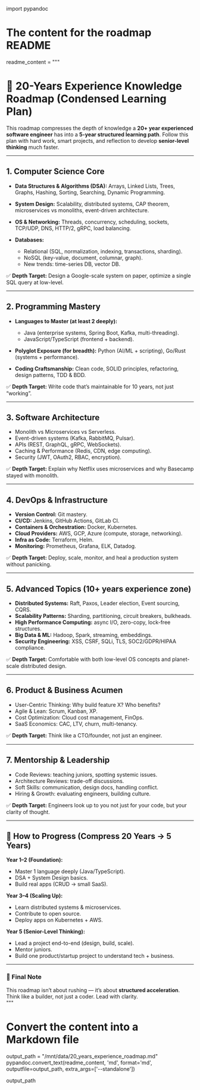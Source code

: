 import pypandoc

# The content for the roadmap README
readme_content = """
# 🚀 20-Years Experience Knowledge Roadmap (Condensed Learning Plan)

This roadmap compresses the depth of knowledge a **20+ year experienced software engineer** has into a **5-year structured learning path**. 
Follow this plan with hard work, smart projects, and reflection to develop **senior-level thinking** much faster.

---

## 1. Computer Science Core

- **Data Structures & Algorithms (DSA):**
  Arrays, Linked Lists, Trees, Graphs, Hashing, Sorting, Searching, Dynamic Programming.

- **System Design:**
  Scalability, distributed systems, CAP theorem, microservices vs monoliths, event-driven architecture.

- **OS & Networking:**
  Threads, concurrency, scheduling, sockets, TCP/UDP, DNS, HTTP/2, gRPC, load balancing.

- **Databases:**
  - Relational (SQL, normalization, indexing, transactions, sharding).
  - NoSQL (key-value, document, columnar, graph).
  - New trends: time-series DB, vector DB.

✅ **Depth Target:** Design a Google-scale system on paper, optimize a single SQL query at low-level.

---

## 2. Programming Mastery

- **Languages to Master (at least 2 deeply):**
  - Java (enterprise systems, Spring Boot, Kafka, multi-threading).
  - JavaScript/TypeScript (frontend + backend).

- **Polyglot Exposure (for breadth):**
  Python (AI/ML + scripting), Go/Rust (systems + performance).

- **Coding Craftsmanship:**
  Clean code, SOLID principles, refactoring, design patterns, TDD & BDD.

✅ **Depth Target:** Write code that’s maintainable for 10 years, not just “working”.

---

## 3. Software Architecture

- Monolith vs Microservices vs Serverless.
- Event-driven systems (Kafka, RabbitMQ, Pulsar).
- APIs (REST, GraphQL, gRPC, WebSockets).
- Caching & Performance (Redis, CDN, edge computing).
- Security (JWT, OAuth2, RBAC, encryption).

✅ **Depth Target:** Explain why Netflix uses microservices and why Basecamp stayed with monolith.

---

## 4. DevOps & Infrastructure

- **Version Control:** Git mastery.
- **CI/CD:** Jenkins, GitHub Actions, GitLab CI.
- **Containers & Orchestration:** Docker, Kubernetes.
- **Cloud Providers:** AWS, GCP, Azure (compute, storage, networking).
- **Infra as Code:** Terraform, Helm.
- **Monitoring:** Prometheus, Grafana, ELK, Datadog.

✅ **Depth Target:** Deploy, scale, monitor, and heal a production system without panicking.

---

## 5. Advanced Topics (10+ years experience zone)

- **Distributed Systems:** Raft, Paxos, Leader election, Event sourcing, CQRS.
- **Scalability Patterns:** Sharding, partitioning, circuit breakers, bulkheads.
- **High Performance Computing:** async I/O, zero-copy, lock-free structures.
- **Big Data & ML:** Hadoop, Spark, streaming, embeddings.
- **Security Engineering:** XSS, CSRF, SQLi, TLS, SOC2/GDPR/HIPAA compliance.

✅ **Depth Target:** Comfortable with both low-level OS concepts and planet-scale distributed design.

---

## 6. Product & Business Acumen

- User-Centric Thinking: Why build feature X? Who benefits?
- Agile & Lean: Scrum, Kanban, XP.
- Cost Optimization: Cloud cost management, FinOps.
- SaaS Economics: CAC, LTV, churn, multi-tenancy.

✅ **Depth Target:** Think like a CTO/founder, not just an engineer.

---

## 7. Mentorship & Leadership

- Code Reviews: teaching juniors, spotting systemic issues.
- Architecture Reviews: trade-off discussions.
- Soft Skills: communication, design docs, handling conflict.
- Hiring & Growth: evaluating engineers, building culture.

✅ **Depth Target:** Engineers look up to you not just for your code, but your clarity of thought.

---

## 📅 How to Progress (Compress 20 Years → 5 Years)

**Year 1–2 (Foundation):**
- Master 1 language deeply (Java/TypeScript).
- DSA + System Design basics.
- Build real apps (CRUD → small SaaS).

**Year 3–4 (Scaling Up):**
- Learn distributed systems & microservices.
- Contribute to open source.
- Deploy apps on Kubernetes + AWS.

**Year 5 (Senior-Level Thinking):**
- Lead a project end-to-end (design, build, scale).
- Mentor juniors.
- Build one product/startup project to understand tech + business.

---

### 🌟 Final Note
This roadmap isn’t about rushing — it’s about **structured acceleration**.  
Think like a builder, not just a coder. Lead with clarity.  
"""


# Convert the content into a Markdown file
output_path = "/mnt/data/20_years_experience_roadmap.md"
pypandoc.convert_text(readme_content, 'md', format='md', outputfile=output_path, extra_args=['--standalone'])

output_path
